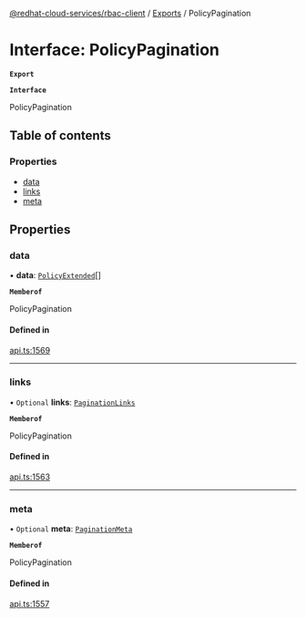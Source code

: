 [@redhat-cloud-services/rbac-client](../README.md) / [Exports](../modules.md) / PolicyPagination

# Interface: PolicyPagination

**`Export`**

**`Interface`**

PolicyPagination

## Table of contents

### Properties

- [data](PolicyPagination.md#data)
- [links](PolicyPagination.md#links)
- [meta](PolicyPagination.md#meta)

## Properties

### data

• **data**: [`PolicyExtended`](PolicyExtended.md)[]

**`Memberof`**

PolicyPagination

#### Defined in

[api.ts:1569](https://github.com/RedHatInsights/javascript-clients/blob/master/packages/rbac/api.ts#L1569)

___

### links

• `Optional` **links**: [`PaginationLinks`](PaginationLinks.md)

**`Memberof`**

PolicyPagination

#### Defined in

[api.ts:1563](https://github.com/RedHatInsights/javascript-clients/blob/master/packages/rbac/api.ts#L1563)

___

### meta

• `Optional` **meta**: [`PaginationMeta`](PaginationMeta.md)

**`Memberof`**

PolicyPagination

#### Defined in

[api.ts:1557](https://github.com/RedHatInsights/javascript-clients/blob/master/packages/rbac/api.ts#L1557)
